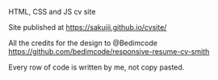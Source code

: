 HTML, CSS and JS cv site

Site published at
https://sakujii.github.io/cvsite/

All the credits for the design to @Bedimcode
https://github.com/bedimcode/responsive-resume-cv-smith

Every row of code is written by me, not copy pasted.

